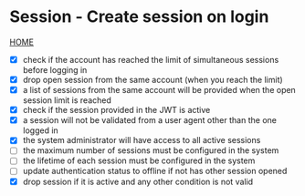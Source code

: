 # Session - Create session on login

[HOME](../../README.md)

- [x] check if the account has reached the limit of simultaneous sessions before logging in
- [x] drop open session from the same account (when you reach the limit)
- [x] a list of sessions from the same account will be provided when the open session limit is reached
- [x] check if the session provided in the JWT is active
- [x] a session will not be validated from a user agent other than the one logged in
- [x] the system administrator will have access to all active sessions
- [ ] the maximum number of sessions must be configured in the system
- [ ] the lifetime of each session must be configured in the system
- [ ] update authentication status to offline if not has other session opened
- [x] drop session if it is active and any other condition is not valid
